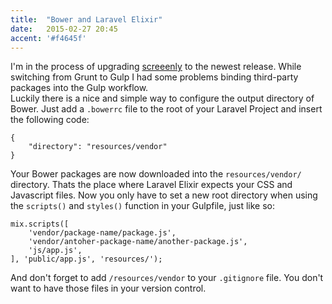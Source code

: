 ```yaml
---
title:  "Bower and Laravel Elixir"
date:   2015-02-27 20:45
accent: '#f4645f'
---
```


I'm in the process of upgrading [screeenly](/portfolio/screeenly) to the newest release. While switching from Grunt to Gulp I had some problems binding third-party packages into the Gulp workflow.     
Luckily there is a nice and simple way to configure the output directory of Bower. Just add a `.bowerrc` file to the root of your Laravel Project and insert the following code:

```
{
    "directory": "resources/vendor"
}
```

Your Bower packages are now downloaded into the `resources/vendor/` directory. Thats the place where Laravel Elixir expects your CSS and Javascript files. Now you only have to set a new root directory when using the `scripts()` and `styles()` function in your Gulpfile, just like so:

```
mix.scripts([
    'vendor/package-name/package.js',
    'vendor/antoher-package-name/another-package.js',
    'js/app.js',
], 'public/app.js', 'resources/');
```

And don't forget to add `/resources/vendor` to your `.gitignore` file. You don't want to have those files in your version control.